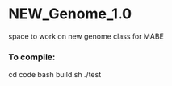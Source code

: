 # NEW_Genome_1.0
space to work on new genome class for MABE


### To compile:
cd code
bash build.sh
./test
